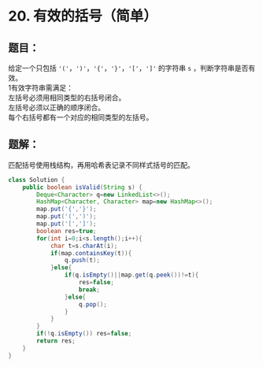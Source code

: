 # 20. 有效的括号（简单）
## 题目：
给定一个只包括 `'('`，`')'`，`'{'`，`'}'`，`'['`，`']'` 的字符串 `s` ，判断字符串是否有效。\
1有效字符串需满足：\
左括号必须用相同类型的右括号闭合。\
左括号必须以正确的顺序闭合。\
每个右括号都有一个对应的相同类型的左括号。
## 题解：
匹配括号使用栈结构，再用哈希表记录不同样式括号的匹配。
```java
class Solution {
    public boolean isValid(String s) {
        Deque<Character> q=new LinkedList<>();
        HashMap<Character, Character> map=new HashMap<>();
        map.put('{','}');
        map.put('(',')');
        map.put('[',']');
        boolean res=true;
        for(int i=0;i<s.length();i++){
            char t=s.charAt(i);
            if(map.containsKey(t)){
                q.push(t);
            }else{
                if(q.isEmpty()||map.get(q.peek())!=t){
                    res=false;
                    break;
                }else{
                    q.pop();
                }
            }
        }
        if(!q.isEmpty()) res=false;
        return res;
    }
}
```